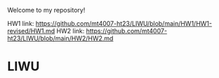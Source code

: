 Welcome to my repository!

HW1 link: https://github.com/mt4007-ht23/LIWU/blob/main/HW1/HW1-revised/HW1.md
HW2 link: https://github.com/mt4007-ht23/LIWU/blob/main/HW2/HW2.md
# LIWU
